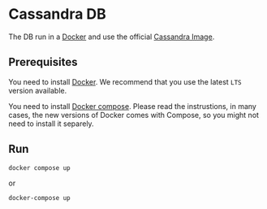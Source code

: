 # Cassandra DB
The DB run in a [Docker](https://www.docker.com) and use the official [Cassandra Image](https://hub.docker.com/_/cassandra).

## Prerequisites
You need to install [Docker](https://www.docker.com/get-started).
We recommend that you use the latest `LTS` version available.

You need to install [Docker compose](https://docs.docker.com/compose/install/).
Please read the instrustions, in many cases, the new versions of Docker comes with Compose, so you might not need to install it separely.

## Run
```shell
docker compose up
```
or
```shell
docker-compose up
```
